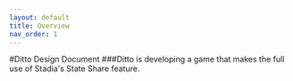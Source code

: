 ```yaml
---
layout: default
title: Overview
nav_order: 1
---
```


#Ditto Design Document
###Ditto is developing a game that makes the full use of Stadia's State Share feature.